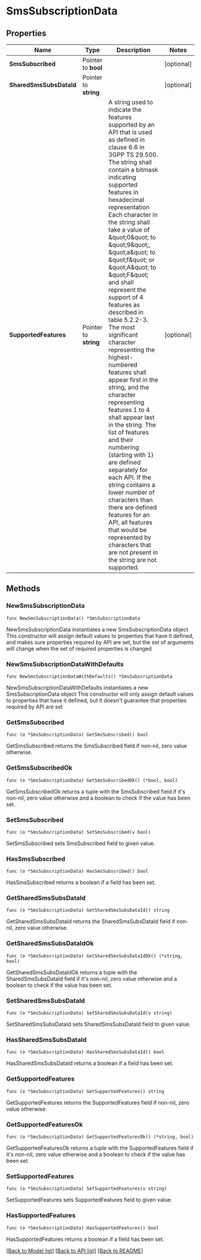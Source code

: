 # SmsSubscriptionData

## Properties

Name | Type | Description | Notes
------------ | ------------- | ------------- | -------------
**SmsSubscribed** | Pointer to **bool** |  | [optional] 
**SharedSmsSubsDataId** | Pointer to **string** |  | [optional] 
**SupportedFeatures** | Pointer to **string** | A string used to indicate the features supported by an API that is used as defined in clause  6.6 in 3GPP TS 29.500. The string shall contain a bitmask indicating supported features in  hexadecimal representation Each character in the string shall take a value of \&quot;0\&quot; to \&quot;9\&quot;,  \&quot;a\&quot; to \&quot;f\&quot; or \&quot;A\&quot; to \&quot;F\&quot; and shall represent the support of 4 features as described in  table 5.2.2-3. The most significant character representing the highest-numbered features shall  appear first in the string, and the character representing features 1 to 4 shall appear last  in the string. The list of features and their numbering (starting with 1) are defined  separately for each API. If the string contains a lower number of characters than there are  defined features for an API, all features that would be represented by characters that are not  present in the string are not supported.  | [optional] 

## Methods

### NewSmsSubscriptionData

`func NewSmsSubscriptionData() *SmsSubscriptionData`

NewSmsSubscriptionData instantiates a new SmsSubscriptionData object
This constructor will assign default values to properties that have it defined,
and makes sure properties required by API are set, but the set of arguments
will change when the set of required properties is changed

### NewSmsSubscriptionDataWithDefaults

`func NewSmsSubscriptionDataWithDefaults() *SmsSubscriptionData`

NewSmsSubscriptionDataWithDefaults instantiates a new SmsSubscriptionData object
This constructor will only assign default values to properties that have it defined,
but it doesn't guarantee that properties required by API are set

### GetSmsSubscribed

`func (o *SmsSubscriptionData) GetSmsSubscribed() bool`

GetSmsSubscribed returns the SmsSubscribed field if non-nil, zero value otherwise.

### GetSmsSubscribedOk

`func (o *SmsSubscriptionData) GetSmsSubscribedOk() (*bool, bool)`

GetSmsSubscribedOk returns a tuple with the SmsSubscribed field if it's non-nil, zero value otherwise
and a boolean to check if the value has been set.

### SetSmsSubscribed

`func (o *SmsSubscriptionData) SetSmsSubscribed(v bool)`

SetSmsSubscribed sets SmsSubscribed field to given value.

### HasSmsSubscribed

`func (o *SmsSubscriptionData) HasSmsSubscribed() bool`

HasSmsSubscribed returns a boolean if a field has been set.

### GetSharedSmsSubsDataId

`func (o *SmsSubscriptionData) GetSharedSmsSubsDataId() string`

GetSharedSmsSubsDataId returns the SharedSmsSubsDataId field if non-nil, zero value otherwise.

### GetSharedSmsSubsDataIdOk

`func (o *SmsSubscriptionData) GetSharedSmsSubsDataIdOk() (*string, bool)`

GetSharedSmsSubsDataIdOk returns a tuple with the SharedSmsSubsDataId field if it's non-nil, zero value otherwise
and a boolean to check if the value has been set.

### SetSharedSmsSubsDataId

`func (o *SmsSubscriptionData) SetSharedSmsSubsDataId(v string)`

SetSharedSmsSubsDataId sets SharedSmsSubsDataId field to given value.

### HasSharedSmsSubsDataId

`func (o *SmsSubscriptionData) HasSharedSmsSubsDataId() bool`

HasSharedSmsSubsDataId returns a boolean if a field has been set.

### GetSupportedFeatures

`func (o *SmsSubscriptionData) GetSupportedFeatures() string`

GetSupportedFeatures returns the SupportedFeatures field if non-nil, zero value otherwise.

### GetSupportedFeaturesOk

`func (o *SmsSubscriptionData) GetSupportedFeaturesOk() (*string, bool)`

GetSupportedFeaturesOk returns a tuple with the SupportedFeatures field if it's non-nil, zero value otherwise
and a boolean to check if the value has been set.

### SetSupportedFeatures

`func (o *SmsSubscriptionData) SetSupportedFeatures(v string)`

SetSupportedFeatures sets SupportedFeatures field to given value.

### HasSupportedFeatures

`func (o *SmsSubscriptionData) HasSupportedFeatures() bool`

HasSupportedFeatures returns a boolean if a field has been set.


[[Back to Model list]](../README.md#documentation-for-models) [[Back to API list]](../README.md#documentation-for-api-endpoints) [[Back to README]](../README.md)


